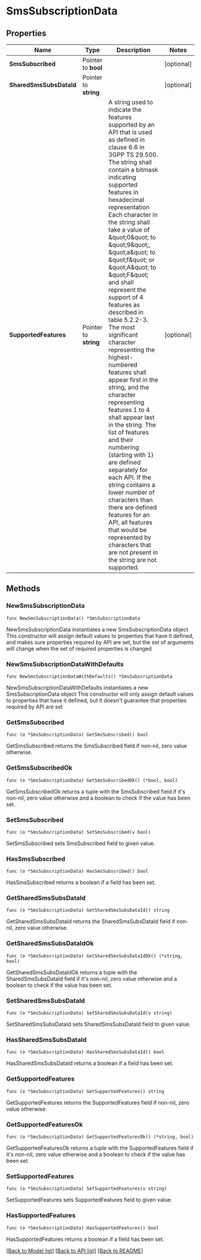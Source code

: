 # SmsSubscriptionData

## Properties

Name | Type | Description | Notes
------------ | ------------- | ------------- | -------------
**SmsSubscribed** | Pointer to **bool** |  | [optional] 
**SharedSmsSubsDataId** | Pointer to **string** |  | [optional] 
**SupportedFeatures** | Pointer to **string** | A string used to indicate the features supported by an API that is used as defined in clause  6.6 in 3GPP TS 29.500. The string shall contain a bitmask indicating supported features in  hexadecimal representation Each character in the string shall take a value of \&quot;0\&quot; to \&quot;9\&quot;,  \&quot;a\&quot; to \&quot;f\&quot; or \&quot;A\&quot; to \&quot;F\&quot; and shall represent the support of 4 features as described in  table 5.2.2-3. The most significant character representing the highest-numbered features shall  appear first in the string, and the character representing features 1 to 4 shall appear last  in the string. The list of features and their numbering (starting with 1) are defined  separately for each API. If the string contains a lower number of characters than there are  defined features for an API, all features that would be represented by characters that are not  present in the string are not supported.  | [optional] 

## Methods

### NewSmsSubscriptionData

`func NewSmsSubscriptionData() *SmsSubscriptionData`

NewSmsSubscriptionData instantiates a new SmsSubscriptionData object
This constructor will assign default values to properties that have it defined,
and makes sure properties required by API are set, but the set of arguments
will change when the set of required properties is changed

### NewSmsSubscriptionDataWithDefaults

`func NewSmsSubscriptionDataWithDefaults() *SmsSubscriptionData`

NewSmsSubscriptionDataWithDefaults instantiates a new SmsSubscriptionData object
This constructor will only assign default values to properties that have it defined,
but it doesn't guarantee that properties required by API are set

### GetSmsSubscribed

`func (o *SmsSubscriptionData) GetSmsSubscribed() bool`

GetSmsSubscribed returns the SmsSubscribed field if non-nil, zero value otherwise.

### GetSmsSubscribedOk

`func (o *SmsSubscriptionData) GetSmsSubscribedOk() (*bool, bool)`

GetSmsSubscribedOk returns a tuple with the SmsSubscribed field if it's non-nil, zero value otherwise
and a boolean to check if the value has been set.

### SetSmsSubscribed

`func (o *SmsSubscriptionData) SetSmsSubscribed(v bool)`

SetSmsSubscribed sets SmsSubscribed field to given value.

### HasSmsSubscribed

`func (o *SmsSubscriptionData) HasSmsSubscribed() bool`

HasSmsSubscribed returns a boolean if a field has been set.

### GetSharedSmsSubsDataId

`func (o *SmsSubscriptionData) GetSharedSmsSubsDataId() string`

GetSharedSmsSubsDataId returns the SharedSmsSubsDataId field if non-nil, zero value otherwise.

### GetSharedSmsSubsDataIdOk

`func (o *SmsSubscriptionData) GetSharedSmsSubsDataIdOk() (*string, bool)`

GetSharedSmsSubsDataIdOk returns a tuple with the SharedSmsSubsDataId field if it's non-nil, zero value otherwise
and a boolean to check if the value has been set.

### SetSharedSmsSubsDataId

`func (o *SmsSubscriptionData) SetSharedSmsSubsDataId(v string)`

SetSharedSmsSubsDataId sets SharedSmsSubsDataId field to given value.

### HasSharedSmsSubsDataId

`func (o *SmsSubscriptionData) HasSharedSmsSubsDataId() bool`

HasSharedSmsSubsDataId returns a boolean if a field has been set.

### GetSupportedFeatures

`func (o *SmsSubscriptionData) GetSupportedFeatures() string`

GetSupportedFeatures returns the SupportedFeatures field if non-nil, zero value otherwise.

### GetSupportedFeaturesOk

`func (o *SmsSubscriptionData) GetSupportedFeaturesOk() (*string, bool)`

GetSupportedFeaturesOk returns a tuple with the SupportedFeatures field if it's non-nil, zero value otherwise
and a boolean to check if the value has been set.

### SetSupportedFeatures

`func (o *SmsSubscriptionData) SetSupportedFeatures(v string)`

SetSupportedFeatures sets SupportedFeatures field to given value.

### HasSupportedFeatures

`func (o *SmsSubscriptionData) HasSupportedFeatures() bool`

HasSupportedFeatures returns a boolean if a field has been set.


[[Back to Model list]](../README.md#documentation-for-models) [[Back to API list]](../README.md#documentation-for-api-endpoints) [[Back to README]](../README.md)


